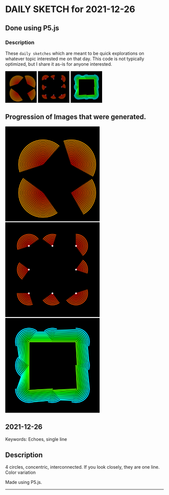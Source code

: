 # DAILY SKETCH for 2021-12-26

## Done using P5.js

### Description

These `daily sketches` which are meant to be quick explorations     on whatever topic interested me on that day. This code is not typically optimized, but I share it as-is     for anyone interested.

<img src = 'images/keep_2021-12-29-16-24-23.png' width = '100'> <img src = 'images/keep_2021-12-29-17-11-58.png' width = '100'> <img src = 'images/keep_2021-12-29-18-18-43.png' width = '100'> 

## Progression of Images that were generated.

<img src = 'images/keep_2021-12-29-16-24-23.png' width = '300'> 
<img src = 'images/keep_2021-12-29-17-11-58.png' width = '300'> 
<img src = 'images/keep_2021-12-29-18-18-43.png' width = '300'> 




## 2021-12-26
Keywords: Echoes, single line
 

## Description 

 4 circles, concentric, interconnected. If you look closely, they are one line. Color variation
 

Made using P5.js. 

-----

